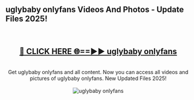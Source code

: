 <h2>uglybaby onlyfans Videos And Photos - Update Files 2025!</h2>
<br>
<div align="center">
<h2><a href="https://linkcuts.com/hfmhzwbr" rel="nofollow">🔴 CLICK HERE 🌐==►► uglybaby onlyfans</a></h2>
<br>
Get uglybaby onlyfans and all content. Now you can access all videos and pictures of uglybaby onlyfans. New Updated Files 2025!
<br>
<br>
<a href="https://linkcuts.com/hfmhzwbr" rel="nofollow" data-target="animated-image.originalLink"><img src="https://i.ibb.co.com/WyWwxjT/player-gif2.gif" alt="uglybaby onlyfans" style="max-width: 100%; display: inline-block;" data-target="animated-image.originalImage"></a>
</div>
<br>